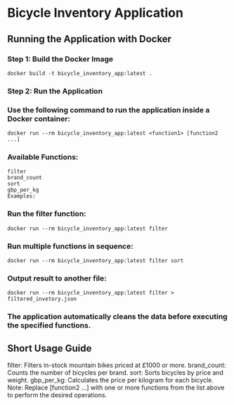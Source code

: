 # Bicycle Inventory Application
## Running the Application with Docker
### Step 1: Build the Docker Image

```docker build -t bicycle_inventory_app:latest .```

### Step 2: Run the Application

### Use the following command to run the application inside a Docker container:

```docker run --rm bicycle_inventory_app:latest <function1> [function2 ...]```

### Available Functions:
```
filter
brand_count
sort
gbp_per_kg
Examples: 
```
### Run the filter function:

```docker run --rm bicycle_inventory_app:latest filter```
### Run multiple functions in sequence:

```docker run --rm bicycle_inventory_app:latest filter sort```

### Output result to another file:

```docker run --rm bicycle_inventory_app:latest filter > filtered_invetory.json```
### The application automatically cleans the data before executing the specified functions.

## Short Usage Guide
filter: Filters in-stock mountain bikes priced at £1000 or more.
brand_count: Counts the number of bicycles per brand.
sort: Sorts bicycles by price and weight.
gbp_per_kg: Calculates the price per kilogram for each bicycle.
Note: Replace <function1> [function2 ...] with one or more functions from the list above to perform the desired operations.
